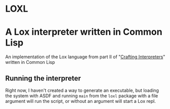 # LOXL

# A Lox interpreter written in Common Lisp
An implementation of the Lox language from part II of "[Crafting Interpreters](https://craftinginterpreters.com)" written in Common Lisp

## Running the interpreter
Right now, I haven't created a way to generate an executable, but loading the system with ASDF and running `main` from the `loxl` package with a file argument will run the script, or without an argument will start a Lox repl.
